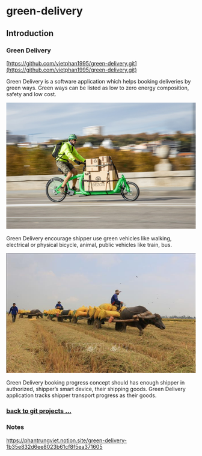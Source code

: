 # green-delivery

## Introduction

### Green Delivery

[https://github.com/vietphan1995/green-delivery.git](https://github.com/vietphan1995/green-delivery.git)

Green Delivery is a software application which helps booking deliveries by green ways. Green ways can be listed as low to zero energy composition, safety and low cost.

![image.png](image.png)

Green Delivery encourage shipper use green vehicles like walking, electrical or physical bicycle, animal, public vehicles like train, bus.

![image.png](image%201.png)

Green Delivery booking progress concept should has enough shipper in authorized, shipper’s smart device, their shipping goods. Green Delivery application tracks shipper transport progress as their goods.

### [back to git projects …](https://github.com/vietphan1995/projects)

### Notes
https://phantrungviet.notion.site/green-delivery-1b35e832d6ee8023b61cf8f5ea371605